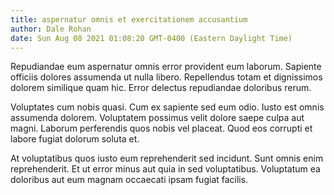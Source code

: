 ```yaml
---
title: aspernatur omnis et exercitationem accusantium
author: Dale Rohan
date: Sun Aug 08 2021 01:08:20 GMT-0400 (Eastern Daylight Time)
---
```

Repudiandae eum aspernatur omnis error provident eum laborum. Sapiente officiis dolores assumenda ut nulla libero. Repellendus totam et dignissimos dolorem similique quam hic. Error delectus repudiandae doloribus rerum.

 Voluptates cum nobis quasi. Cum ex sapiente sed eum odio. Iusto est omnis assumenda dolorem. Voluptatem possimus velit dolore saepe culpa aut magni. Laborum perferendis quos nobis vel placeat. Quod eos corrupti et labore fugiat dolorum soluta et.

 At voluptatibus quos iusto eum reprehenderit sed incidunt. Sunt omnis enim reprehenderit. Et ut error minus aut quia in sed voluptatibus. Voluptatum ea doloribus aut eum magnam occaecati ipsam fugiat facilis.